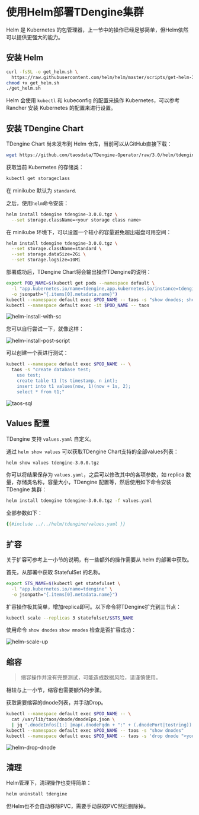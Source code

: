 # 使用Helm部署TDengine集群

Helm 是 Kubernetes 的包管理器，上一节中的操作已经足够简单，但Helm依然可以提供更强大的能力。

## 安装 Helm

```sh
curl -fsSL -o get_helm.sh \
  https://raw.githubusercontent.com/helm/helm/master/scripts/get-helm-3
chmod +x get_helm.sh
./get_helm.sh
```

Helm 会使用 `kubectl` 和 kubeconfig 的配置来操作 Kubernetes，可以参考 Rancher 安装 Kubernetes 的配置来进行设置。

## 安装 TDengine Chart

TDengine Chart 尚未发布到 Helm 仓库，当前可以从GitHub直接下载：

```sh
wget https://github.com/taosdata/TDengine-Operator/raw/3.0/helm/tdengine-3.0.0.tgz
```

获取当前 Kubernetes 的存储类：

```sh
kubectl get storageclass
```

在 minikube 默认为 `standard`.

之后，使用`helm`命令安装：

```sh
helm install tdengine tdengine-3.0.0.tgz \
  --set storage.className=<your storage class name>
```

在 minikube 环境下，可以设置一个较小的容量避免超出磁盘可用空间：

```sh
helm install tdengine tdengine-3.0.0.tgz \
  --set storage.className=standard \
  --set storage.dataSize=2Gi \
  --set storage.logSize=10Mi
```

部署成功后，TDengine Chart将会输出操作TDengine的说明：

```sh
export POD_NAME=$(kubectl get pods --namespace default \
  -l "app.kubernetes.io/name=tdengine,app.kubernetes.io/instance=tdengine" \
  -o jsonpath="{.items[0].metadata.name}")
kubectl --namespace default exec $POD_NAME -- taos -s "show dnodes; show mnodes"
kubectl --namespace default exec -it $POD_NAME -- taos
```

![helm-install-with-sc](./assets/helm-install-with-sc.png)

您可以自行尝试一下，就像这样：

![helm-install-post-script](./assets/helm-install-post-script.png)

可以创建一个表进行测试：

```sh
kubectl --namespace default exec $POD_NAME -- \
  taos -s "create database test;
    use test;
    create table t1 (ts timestamp, n int);
    insert into t1 values(now, 1)(now + 1s, 2);
    select * from t1;"
```

![taos-sql](assets/kubectl-taos-sql.png)

## Values 配置

TDengine 支持 `values.yaml` 自定义。

通过 `helm show values` 可以获取TDengine Chart支持的全部values列表：

```sh
helm show values tdengine-3.0.0.tgz
```

你可以将结果保存为 `values.yaml`，之后可以修改其中的各项参数，如 replica 数量，存储类名称，容量大小，TDengine 配置等，然后使用如下命令安装 TDengine 集群：

```sh
helm install tdengine tdengine-3.0.0.tgz -f values.yaml
```

全部参数如下：

```yaml
{{#include ../../helm/tdengine/values.yaml }}
```

## 扩容

关于扩容可参考上一小节的说明，有一些额外的操作需要从 helm 的部署中获取。

首先，从部署中获取 StatefulSet 的名称。

```sh
export STS_NAME=$(kubectl get statefulset \
  -l "app.kubernetes.io/name=tdengine" \
  -o jsonpath="{.items[0].metadata.name}")
```

扩容操作极其简单，增加replica即可。以下命令将TDengine扩充到三节点：

```sh
kubectl scale --replicas 3 statefulset/$STS_NAME
```

使用命令 `show dnodes` `show mnodes` 检查是否扩容成功：

![helm-scale-up](assets/helm-scale-up.png)

## 缩容

> 缩容操作并没有完整测试，可能造成数据风险，请谨慎使用。

相较与上一小节，缩容也需要额外的步骤。

获取需要缩容的dnode列表，并手动Drop。

```sh
kubectl --namespace default exec $POD_NAME -- \
  cat /var/lib/taos/dnode/dnodeEps.json \
  | jq '.dnodeInfos[1:] |map(.dnodeFqdn + ":" + (.dnodePort|tostring)) | .[]' -r
kubectl --namespace default exec $POD_NAME -- taos -s "show dnodes"
kubectl --namespace default exec $POD_NAME -- taos -s 'drop dnode "<you dnode in list>"'
```

![helm-drop-dnode](assets/helm-drop-dnode.png)

## 清理

Helm管理下，清理操作也变得简单：

```sh
helm uninstall tdengine
```

但Helm也不会自动移除PVC，需要手动获取PVC然后删除掉。
